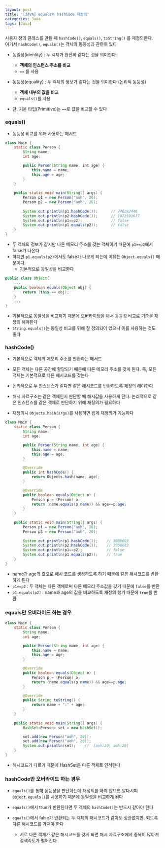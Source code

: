 ```yaml
---
layout: post
title: '[JAVA] equals와 hashCode 재정의'
categories: Java
tags: [Java]
---
```

사용자 정의 클래스를 만들 때 `hashCode()`, `equals()`, `toString()` 를 재정의한다.  
여기서 `hashCode()`, `equals()`는 객체의 동등성과 관련이 있다

- 동일성(identity) : 두 객체가 완전히 같다는 것을 의미한다
  - **객체의 인스턴스 주소를 비교**
  - `==` 를 사용
- 동등성(equality) : 두 객체의 정보가 같다는 것을 의미한다 (논리적 동등성)
  - **객체 내부의 값을 비교**
  - `equals()`를 사용

- 단, 기본 타입(Primitive)는 `==`로 값을 비교할 수 있다

### equals()
- 동등성 비교를 위해 사용하는 메서드

```java
class Main {
    static class Person {
        String name;
        int age;

        public Person(String name, int age) {
            this.name = name;
            this.age = age;
        }
    }   
 
    public static void main(String[] args) {
        Person p1 = new Person("aoh", 20);
        Person p2 = new Person("aoh", 20);
      
        System.out.println(p1.hashCode());      // 746292446
        System.out.println(p2.hashCode());      // 1072591677
        System.out.println(p1==p2);             // false
        System.out.println(p1.equals(p2));      // false
    }
}
```
- 두 객체의 정보가 같지만 다른 메모리 주소를 갖는 객체이기 때문에 `p1==p2`에서 false가 나온다
- 하지만 `p1.equals(p2)`에서도 false가 나오게 되는데 이유는 `Object.equals()` 때문이다.
  - 기본적으로 동일성을 비교한다

```java
public class Object{
    ...
    public boolean equals(Object obj) {
        return (this == obj);
    }
    ...
}
```
- 기본적으로 동일성을 비교하기 때문에 오버라이딩을 해서 동등성 비교로 기준을 재정의 해야한다
- `String.equals()`는 동일성 비교를 위해 잘 정의되어 있으니 이를 사용하는 것도 좋다

### hashCode()
- 기본적으로 객체의 메모리 주소를 반환하는 메서드
- 모든 객체는 다른 공간에 할당되기 때문에 다른 메모리 주소를 갖게 된다. 즉, 모든 객체는 기본적으로 다른 해시코드를 갖는다
- 논리적으로 두 인스턴스가 같다면 같은 해시코드를 반환하도록 재정의 해야한다
- 해시 자료구조는 같은 객체인지 판단할 때 해시값을 사용하게 된다. 논리적으로 같은 인스턴스를 같은 객체로 판단하기 위해 재정의가 필요하다

- 재정의시 `Objects.hash(args)`를 사용하면 쉽게 재정의가 가능하다


```java
class Main {
    static class Person {
        String name;
        int age;

        public Person(String name, int age) {
            this.name = name;
            this.age = age;
        }

        @Override
        public int hashCode() {
            return Objects.hash(name, age);
        }

        @Override
        public boolean equals(Object o) {
            Person p = (Person) o;
            return (name.equals(p.name)) && age==p.age;
        }
    }   
 
    public static void main(String[] args) {
        Person p1 = new Person("aoh", 20);
        Person p2 = new Person("aoh", 20);
      
        System.out.println(p1.hashCode());    // 3000603
        System.out.println(p2.hashCode());    // 3000603
        System.out.println(p1==p2);           // false
        System.out.println(p1.equals(p2));    // true
    }
}
```
- name과 age의 값으로 해시 코드를 생성하도록 하기 때문에 같은 해시코드를 반환하게 된다
- `p1==p2` : 두 객체는 다른 객체로써 다른 메모리 주소값을 갖기 때문에 `false`를 반환
- `p1.equals(p2)` : name과 age의 값을 비교하도록 재정의 했기 때문에 `true`를 반환


### equals만 오버라이드 하는 경우

```java
class Main {
    static class Person {
        String name;
        int age;

        public Person(String name, int age) {
            this.name = name;
            this.age = age;
        }

        @Override
        public boolean equals(Object o) {
            Person p = (Person) o;
            return (name.equals(p.name)) && age==p.age;
        }

        @Override
        public String toString() {
            return name + ":" + age;
        }
    }   
 
    public static void main(String[] args) {
        HashSet<Person> set = new HashSet();

        set.add(new Person("aoh", 20));
        set.add(new Person("aoh", 20));
        System.out.println(set);    //  [aoh:20, aoh:20]
    }
}
```
- 해시코드가 다르기 때문에 HashSet은 다른 객체로 인식한다

### hashCode만 오버라이드 하는 경우 
- `equals()`를 통해 동등성을 판단하는데 재정의를 하지 않으면 알다시피 `Object.equals()`를 사용하기 때문에 동일성을 비교하게 된다

- `equals()`에서 true가 반환된다면 두 객체의 `hashCode()`는 반드시 같아야 한다
- `equals()`에서 false가 반환되는 두 객체의 해시코드가 같아도 상관없지만, 되도록 다른 해시코드를 가져야 한다
  - 서로 다른 객체가 같은 해시코드를 갖게 되면 해시 자료구조에서 중복이 많아져 검색속도가 떨어진다 
